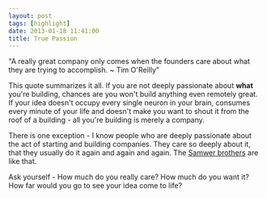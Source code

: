 ```yaml
---
layout: post
tags: [highlight]
date: 2013-01-18 11:41:00
title: True Passion
---
```

"A really great company only comes when the founders care about what they are trying to accomplish. ~ Tim O'Reilly"

This quote summarizes it all. If you are not deeply passionate about **what** you're building, chances are you won't build anything even remotely great. If your idea doesn't occupy every single neuron in your brain, consumes every minute of your life and doesn't make you want to shout it from the roof of a building - all you're building is merely a company.

There is one exception - I know people who are deeply passionate about the act of starting and building companies. They care so deeply about it, that they usually do it again and again and again. The [Samwer brothers](http://www.wired.co.uk/magazine/archive/2012/04/features/inside-the-clone-factory?page=all) are like that.

Ask yourself - How much do you really care? How much do you want it? How far would you go to see your idea come to life?